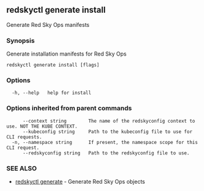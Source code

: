 ## redskyctl generate install

Generate Red Sky Ops manifests

### Synopsis

Generate installation manifests for Red Sky Ops

```
redskyctl generate install [flags]
```

### Options

```
  -h, --help   help for install
```

### Options inherited from parent commands

```
      --context string        The name of the redskyconfig context to use. NOT THE KUBE CONTEXT.
      --kubeconfig string     Path to the kubeconfig file to use for CLI requests.
  -n, --namespace string      If present, the namespace scope for this CLI request.
      --redskyconfig string   Path to the redskyconfig file to use.
```

### SEE ALSO

* [redskyctl generate](redskyctl_generate.md)	 - Generate Red Sky Ops objects

